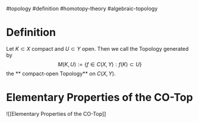 #topology 
#definition 
#homotopy-theory
#algebraic-topology
# Definition
Let $K \subset X$ compact and $U \subset Y$ open.
Then we call the Topology generated by 
$$M(K,U):= \{f \in C(X,Y):f(K) \subset U\}$$
the ** compact-open Topology** on $C(X,Y)$.

# Elementary Properties of the CO-Top
![[Elementary Properties of the CO-Top]]


